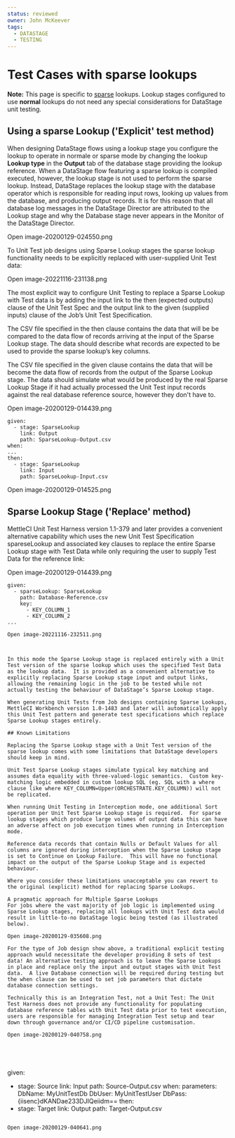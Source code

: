```yaml
---
status: reviewed
owner: John McKeever
tags:
  - DATASTAGE
  - TESTING
---
```

# Test Cases with sparse lookups

**Note:** This page is specific to [sparse](https://dataplatform.cloud.ibm.com/docs/content/dstage/com.ibm.swg.im.iis.ds.parjob.dev.doc/topics/c_deeref_Lookup_Stage.html) lookups.  Lookup stages configured to use **normal** lookups do not need any special considerations for DataStage unit testing.

## Using a sparse Lookup ('Explicit' test method)

When designing DataStage flows using a lookup stage you configure the lookup to operate in normale or
sparse mode by changing the lookup **Lookup type** in the **Output** tab of the database stage providing 
the lookup reference.  When a DataStage flow featuring a sparse lookup is compiled executed, however, the 
lookup stage is not used to perform the sparse lookup.  Instead, DataStage replaces the lookup stage with 
the database operator which is responsible for reading input rows, looking up values from the database, 
and producing output records.  It is for this reason that all database log messages in the DataStage Director 
are attributed to the Lookup stage and why the Database stage never appears in the Monitor of the DataStage Director.

Open image-20200129-024550.png

To Unit Test job designs using Sparse Lookup stages the sparse lookup functionality needs to be explicitly 
replaced with user-supplied Unit Test data:

Open image-20221116-231138.png

The most explicit way to configure Unit Testing to replace a Sparse Lookup with Test data is by adding the input 
link to the then (expected outputs) clause of the Unit Test Spec and the output link to the given (supplied inputs) 
clause of the Job’s Unit Test Specification.  

The CSV file specified in the then clause contains the data that will be be compared to the data flow of records arriving 
at the input of the Sparse Lookup stage.  The data should describe what records are expected to be used to provide the 
sparse  lookup’s key columns.

The CSV file specified in the given clause contains the data that will be become the data flow of records from the output 
of the Sparse Lookup stage.  The data should simulate what would be produced by the real Sparse Lookup Stage if it had 
actually processed the Unit Test input records against the real database reference source, however they don't have to.

Open image-20200129-014439.png

```
given:
  - stage: SparseLookup
    link: Output
    path: SparseLookup-Output.csv
when:
...
then:
  - stage: SparseLookup
    link: Input
    path: SparseLookup-Input.csv
```

Open image-20200129-014525.png

## Sparse Lookup Stage ('Replace' method)

MettleCI Unit Test Harness version 1.1-379 and later provides a convenient alternative capability which uses the new Unit Test Specification spareseLookup and associated key clauses to replace the entire Sparse Lookup stage with Test Data while only requiring the user to supply Test Data for the reference link:

Open image-20200129-014439.png


```
given:
  - sparseLookup: SparseLookup
    path: Database-Reference.csv
    key:
      - KEY_COLUMN_1
      - KEY_COLUMN_2
...

Open image-20221116-232511.png

 

In this mode the Sparse Lookup stage is replaced entirely with a Unit Test version of the sparse lookup which uses the specified Test Data as the lookup data.  It is provided as a convenient alternative to explicitly replacing Sparse Lookup stage input and output links, allowing the remaining logic in the job to be tested while not actually testing the behaviour of DataStage’s Sparse Lookup stage.  

When generating Unit Tests from Job designs containing Sparse Lookups, MettleCI Workbench version 1.0-1483 and later will automatically apply this Unit Test pattern and generate test specifications which replace Sparse Lookup stages entirely.

## Known Limitations

Replacing the Sparse Lookup stage with a Unit Test version of the sparse lookup comes with some limitations that DataStage developers should keep in mind.  

Unit Test Sparse Lookup stages simulate typical key matching and assumes data equality with three-valued-logic semantics.  Custom key-matching logic embedded in custom lookup SQL (eg. SQL with a where clause like where KEY_COLUMN=Upper(ORCHESTRATE.KEY_COLUMN)) will not be replicated.

When running Unit Testing in Interception mode, one additional Sort operation per Unit Test Sparse Lookup stage is required.  For sparse lookup stages which produce large volumes of output data this can have an adverse affect on job execution times when running in Interception mode.

Reference data records that contain Nulls or Default Values for all columns are ignored during interception when the Sparse Lookup stage is set to Continue on Lookup Failure.  This will have no functional impact on the output of the Sparse Lookup Stage and is expected behaviour.

Where you consider these limitations unacceptable you can revert to the original (explicit) method for replacing Sparse Lookups.

A pragmatic approach for Multiple Sparse Lookups
For jobs where the vast majority of job logic is implemented using Sparse Lookup stages, replacing all lookups with Unit Test data would result in little-to-no DataStage logic being tested (as illustrated below).  

Open image-20200129-035608.png

For the type of Job design show above, a traditional explicit testing approach would necessitate the developer providing 8 sets of test data! An alternative testing approach is to leave the Sparse Lookups in place and replace only the input and output stages with Unit Test data.  A live Database connection will be required during testing but the when clause can be used to set job parameters that dictate database connection settings. 

Technically this is an Integration Test, not a Unit Test: The Unit Test Harness does not provide any functionality for populating database reference tables with Unit Test data prior to test execution, users are responsible for managing Integration Test setup and tear down through governance and/or CI/CD pipeline customisation.

Open image-20200129-040758.png

 



```
given:
  - stage: Source
    link: Input
    path: Source-Output.csv
when:
  parameters:
    DbName: MyUnitTestDb
    DbUser: MyUnitTestUser
    DbPass: {iisenc}dKANDae233DJIQeiidm==
then:
  - stage: Target
    link: Output
    path: Target-Output.csv
```

Open image-20200129-040641.png
